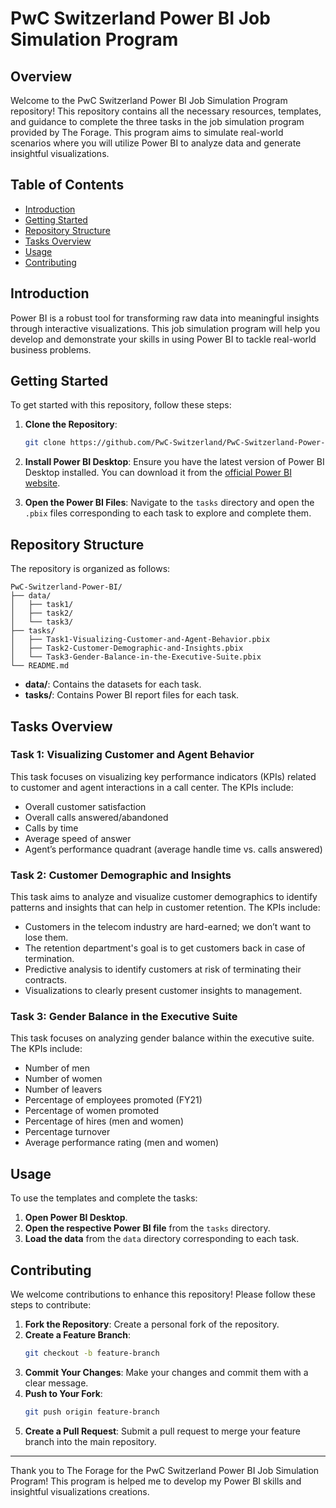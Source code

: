 # PwC Switzerland Power BI Job Simulation Program

## Overview
Welcome to the PwC Switzerland Power BI Job Simulation Program repository! This repository contains all the necessary resources, templates, and guidance to complete the three tasks in the job simulation program provided by The Forage. This program aims to simulate real-world scenarios where you will utilize Power BI to analyze data and generate insightful visualizations.

## Table of Contents
- [Introduction](#introduction)
- [Getting Started](#getting-started)
- [Repository Structure](#repository-structure)
- [Tasks Overview](#tasks-overview)
- [Usage](#usage)
- [Contributing](#contributing)

## Introduction
Power BI is a robust tool for transforming raw data into meaningful insights through interactive visualizations. This job simulation program will help you develop and demonstrate your skills in using Power BI to tackle real-world business problems.

## Getting Started
To get started with this repository, follow these steps:

1. **Clone the Repository**:
   ```bash
   git clone https://github.com/PwC-Switzerland/PwC-Switzerland-Power-BI.git
   ```
2. **Install Power BI Desktop**: Ensure you have the latest version of Power BI Desktop installed. You can download it from the [official Power BI website](https://powerbi.microsoft.com/desktop).

3. **Open the Power BI Files**: Navigate to the `tasks` directory and open the `.pbix` files corresponding to each task to explore and complete them.

## Repository Structure
The repository is organized as follows:

```
PwC-Switzerland-Power-BI/
├── data/
│   ├── task1/
│   ├── task2/
│   └── task3/
├── tasks/
│   ├── Task1-Visualizing-Customer-and-Agent-Behavior.pbix
│   ├── Task2-Customer-Demographic-and-Insights.pbix
│   └── Task3-Gender-Balance-in-the-Executive-Suite.pbix
└── README.md
```

- **data/**: Contains the datasets for each task.
- **tasks/**: Contains Power BI report files for each task.

## Tasks Overview

### Task 1: Visualizing Customer and Agent Behavior
This task focuses on visualizing key performance indicators (KPIs) related to customer and agent interactions in a call center. The KPIs include:
- Overall customer satisfaction
- Overall calls answered/abandoned
- Calls by time
- Average speed of answer
- Agent’s performance quadrant (average handle time vs. calls answered)

### Task 2: Customer Demographic and Insights
This task aims to analyze and visualize customer demographics to identify patterns and insights that can help in customer retention. The KPIs include:
- Customers in the telecom industry are hard-earned; we don’t want to lose them.
- The retention department's goal is to get customers back in case of termination.
- Predictive analysis to identify customers at risk of terminating their contracts.
- Visualizations to clearly present customer insights to management.

### Task 3: Gender Balance in the Executive Suite
This task focuses on analyzing gender balance within the executive suite. The KPIs include:
- Number of men
- Number of women
- Number of leavers
- Percentage of employees promoted (FY21)
- Percentage of women promoted
- Percentage of hires (men and women)
- Percentage turnover
- Average performance rating (men and women)

## Usage
To use the templates and complete the tasks:
1. **Open Power BI Desktop**.
2. **Open the respective Power BI file** from the `tasks` directory.
3. **Load the data** from the `data` directory corresponding to each task.

## Contributing
We welcome contributions to enhance this repository! Please follow these steps to contribute:

1. **Fork the Repository**: Create a personal fork of the repository.
2. **Create a Feature Branch**: 
   ```bash
   git checkout -b feature-branch
   ```
3. **Commit Your Changes**: Make your changes and commit them with a clear message.
4. **Push to Your Fork**:
   ```bash
   git push origin feature-branch
   ```
5. **Create a Pull Request**: Submit a pull request to merge your feature branch into the main repository.

---

Thank you to The Forage for the  PwC Switzerland Power BI Job Simulation Program! This program is  helped me to  develop my Power BI skills and insightful visualizations creations.
